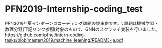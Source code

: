# PFN2019-Internship-coding_test
PFN2019年夏インターンのコーディング課題の提出例です。\\
課題は機械学習・数理分野(下記リンク参照)対象のもので、GNNのスクラッチ実装を行いました。
https://github.com/pfnet/intern-coding-tasks/blob/master/2019/machine_learning/README-ja.pdf

